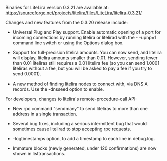Binaries for LiteLira version 0.3.21 are available at:
  https://sourceforge.net/projects/litelira/files/LiteLira/litelira-0.3.21/

Changes and new features from the 0.3.20 release include:

* Universal Plug and Play support.  Enable automatic opening of a port for incoming connections by running litelira or litelirad with the - -upnp=1 command line switch or using the Options dialog box.

* Support for full-precision litelira amounts.  You can now send, and litelira will display, litelira amounts smaller than 0.01.  However, sending fewer than 0.01 liteliras still requires a 0.01 litelira fee (so you can send 1.0001 liteliras without a fee, but you will be asked to pay a fee if you try to send 0.0001).

* A new method of finding litelira nodes to connect with, via DNS A records. Use the -dnsseed option to enable.

For developers, changes to litelira's remote-procedure-call API:

* New rpc command "sendmany" to send liteliras to more than one address in a single transaction.

* Several bug fixes, including a serious intermittent bug that would sometimes cause litelirad to stop accepting rpc requests. 

* -logtimestamps option, to add a timestamp to each line in debug.log.

* Immature blocks (newly generated, under 120 confirmations) are now shown in listtransactions.
